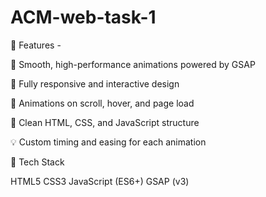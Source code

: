 # ACM-web-task-1
🚀 Features -

🌟 Smooth, high-performance animations powered by GSAP


📱 Fully responsive and interactive design


🔄 Animations on scroll, hover, and page load

🎨 Clean HTML, CSS, and JavaScript structure


💡 Custom timing and easing for each animation

🧰 Tech Stack

HTML5
CSS3
JavaScript (ES6+)
GSAP (v3)

